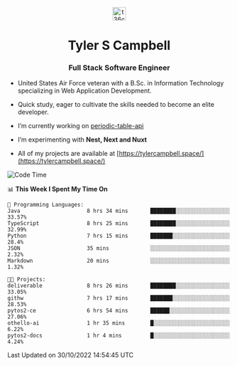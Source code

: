 <p align="center">
<a href="https://www.linkedin.com/in/t36campbell" target="blank"><img align="center" src="https://ik.imagekit.io/t36campbell/Portfolio/linkedin.png.original_m8bbGgPh6.png" alt="t36campbell" height="30" width="30" /></a>
</p>
<h1 align="center">Tyler S Campbell</h1>
<h3 align="center">Full Stack Software Engineer</h3>

* United States Air Force veteran with a B.Sc. in Information Technology specializing in Web Application Development. 

* Quick study, eager to cultivate the skills needed to become an elite developer.

* I’m currently working on [periodic-table-api](https://github.com/t36campbell/periodic-table-api)

* I’m experimenting with **Nest, Next and Nuxt**

* All of my projects are available at [https://tylercampbell.space/](https://tylercampbell.space/)

<!--START_SECTION:waka-->
![Code Time](http://img.shields.io/badge/Code%20Time-1%2C958%20hrs%2047%20mins-blue)

📊 **This Week I Spent My Time On** 

```text
💬 Programming Languages: 
Java                     8 hrs 34 mins       ████████░░░░░░░░░░░░░░░░░   33.57% 
TypeScript               8 hrs 25 mins       ████████░░░░░░░░░░░░░░░░░   32.99% 
Python                   7 hrs 15 mins       ███████░░░░░░░░░░░░░░░░░░   28.4% 
JSON                     35 mins             ░░░░░░░░░░░░░░░░░░░░░░░░░   2.32% 
Markdown                 20 mins             ░░░░░░░░░░░░░░░░░░░░░░░░░   1.32%

🐱‍💻 Projects: 
deliverable              8 hrs 26 mins       ████████░░░░░░░░░░░░░░░░░   33.05% 
githw                    7 hrs 17 mins       ███████░░░░░░░░░░░░░░░░░░   28.53% 
pytos2-ce                6 hrs 54 mins       ██████░░░░░░░░░░░░░░░░░░░   27.06% 
othello-ai               1 hr 35 mins        █░░░░░░░░░░░░░░░░░░░░░░░░   6.22% 
pytos2-docs              1 hr 4 mins         █░░░░░░░░░░░░░░░░░░░░░░░░   4.24%

```


 Last Updated on 30/10/2022 14:54:45 UTC
<!--END_SECTION:waka-->
